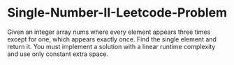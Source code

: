 # Single-Number-II-Leetcode-Problem
Given an integer array nums where every element appears three times except for one, which appears exactly once. Find the single element and return it.  You must implement a solution with a linear runtime complexity and use only constant extra space.

